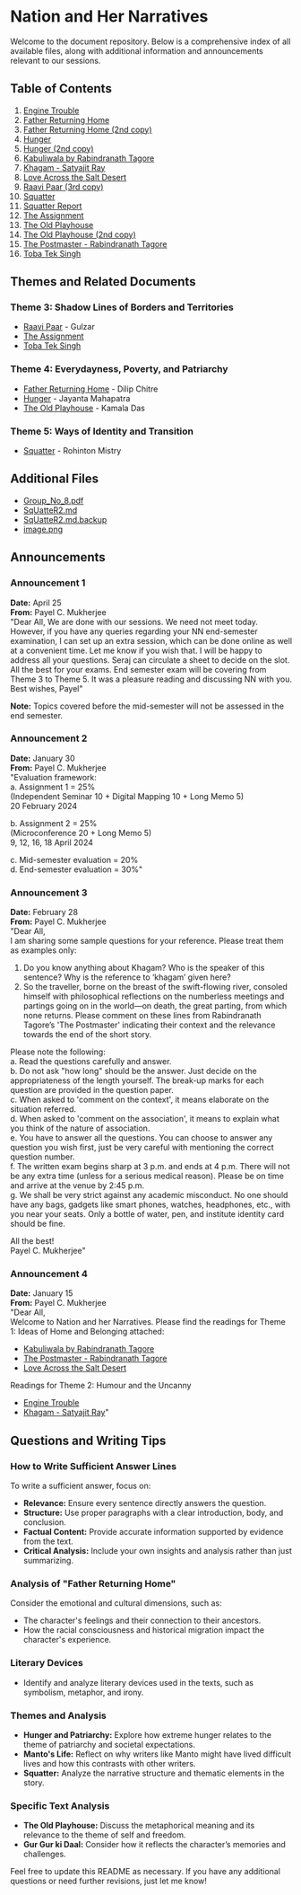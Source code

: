 # Nation and Her Narratives

Welcome to the document repository. Below is a comprehensive index of all available files, along with additional information and announcements relevant to our sessions.

## Table of Contents

1. [Engine Trouble](./Engine%20Trouble.pdf)
2. [Father Returning Home](./Father%20Returning%20Home.pdf)
3. [Father Returning Home (2nd copy)](./Father%20returning%20home2.pdf)
4. [Hunger](./Hunger.pdf)
5. [Hunger (2nd copy)](./Hunger2.pdf)
6. [Kabuliwala by Rabindranath Tagore](./Kabuliwala%20by%20Rabindranath%20Tagore.pdf)
7. [Khagam - Satyajit Ray](./Khagam%20-%20Satyajit%20Ray.pdf)
8. [Love Across the Salt Desert](./Love%20across%20the%20salt%20desert.pdf)
9. [Raavi Paar (3rd copy)](./Raavi%20Paar%20%283rd%20copy%29.pdf)
10. [Squatter](./Squatter.pdf)
11. [Squatter Report](./SquatterReport.pdf)
12. [The Assignment](./The%20Assignment.pdf)
13. [The Old Playhouse](./The%20Old%20Playhouse%20.pdf)
14. [The Old Playhouse (2nd copy)](./The%20Old%20Playhouse%202.pdf)
15. [The Postmaster - Rabindranath Tagore](./The%20Postmaster%20-%20Rabindranath%20Tagore.pdf)
16. [Toba Tek Singh](./Toba%20Tek%20Singh.pdf)

## Themes and Related Documents

### Theme 3: Shadow Lines of Borders and Territories
- [Raavi Paar](./Raavi%20Paar%20%283rd%20copy%29.pdf) - Gulzar
- [The Assignment](./The%20Assignment.pdf)
- [Toba Tek Singh](./Toba%20Tek%20Singh.pdf)

### Theme 4: Everydayness, Poverty, and Patriarchy
- [Father Returning Home](./Father%20Returning%20Home.pdf) - Dilip Chitre
- [Hunger](./Hunger.pdf) - Jayanta Mahapatra
- [The Old Playhouse](./The%20Old%20Playhouse%20.pdf) - Kamala Das

### Theme 5: Ways of Identity and Transition
- [Squatter](./Squatter.pdf) - Rohinton Mistry

## Additional Files
- [Group_No_8.pdf](./Group_No_8.pdf)
- [SqUatteR2.md](./SqUatteR2.md)
- [SqUatteR2.md.backup](./SqUatteR2.md.backup)
- [image.png](./image.png)

## Announcements

### Announcement 1
**Date:** April 25  
**From:** Payel C. Mukherjee  
"Dear All, We are done with our sessions. We need not meet today. However, if you have any queries regarding your NN end-semester examination, I can set up an extra session, which can be done online as well at a convenient time. Let me know if you wish that. I will be happy to address all your questions. Seraj can circulate a sheet to decide on the slot. All the best for your exams. End semester exam will be covering from Theme 3 to Theme 5. It was a pleasure reading and discussing NN with you. Best wishes, Payel"

**Note:** Topics covered before the mid-semester will not be assessed in the end semester.

### Announcement 2
**Date:** January 30  
**From:** Payel C. Mukherjee  
"Evaluation framework:  
a. Assignment 1 = 25%  
(Independent Seminar 10 + Digital Mapping 10 + Long Memo 5)  
20 February 2024

b. Assignment 2 = 25%  
(Microconference 20 + Long Memo 5)  
9, 12, 16, 18 April 2024

c. Mid-semester evaluation = 20%  
d. End-semester evaluation = 30%"

### Announcement 3
**Date:** February 28  
**From:** Payel C. Mukherjee  
"Dear All,  
I am sharing some sample questions for your reference. Please treat them as examples only:  
1. Do you know anything about Khagam? Who is the speaker of this sentence? Why is the reference to ‘khagam’ given here?  
2. So the traveller, borne on the breast of the swift-flowing river, consoled himself with philosophical reflections on the numberless meetings and partings going on in the world—on death, the great parting, from which none returns. Please comment on these lines from Rabindranath Tagore’s 'The Postmaster' indicating their context and the relevance towards the end of the short story.  

Please note the following:  
a. Read the questions carefully and answer.  
b. Do not ask "how long" should be the answer. Just decide on the appropriateness of the length yourself. The break-up marks for each question are provided in the question paper.  
c. When asked to 'comment on the context', it means elaborate on the situation referred.  
d. When asked to 'comment on the association', it means to explain what you think of the nature of association.  
e. You have to answer all the questions. You can choose to answer any question you wish first, just be very careful with mentioning the correct question number.  
f. The written exam begins sharp at 3 p.m. and ends at 4 p.m. There will not be any extra time (unless for a serious medical reason). Please be on time and arrive at the venue by 2:45 p.m.  
g. We shall be very strict against any academic misconduct. No one should have any bags, gadgets like smart phones, watches, headphones, etc., with you near your seats. Only a bottle of water, pen, and institute identity card should be fine.  

All the best!  
Payel C. Mukherjee"

### Announcement 4
**Date:** January 15  
**From:** Payel C. Mukherjee  
"Dear All,  
Welcome to Nation and her Narratives. Please find the readings for Theme 1: Ideas of Home and Belonging attached:  
- [Kabuliwala by Rabindranath Tagore](./Kabuliwala%20by%20Rabindranath%20Tagore.pdf)  
- [The Postmaster - Rabindranath Tagore](./The%20Postmaster%20-%20Rabindranath%20Tagore.pdf)  
- [Love Across the Salt Desert](./Love%20across%20the%20salt%20desert.pdf)  

Readings for Theme 2: Humour and the Uncanny  
- [Engine Trouble](./Engine%20Trouble.pdf)  
- [Khagam - Satyajit Ray](./Khagam%20-%20Satyajit%20Ray.pdf)"

## Questions and Writing Tips

### How to Write Sufficient Answer Lines

To write a sufficient answer, focus on:
- **Relevance:** Ensure every sentence directly answers the question.
- **Structure:** Use proper paragraphs with a clear introduction, body, and conclusion.
- **Factual Content:** Provide accurate information supported by evidence from the text.
- **Critical Analysis:** Include your own insights and analysis rather than just summarizing.

### Analysis of "Father Returning Home"
Consider the emotional and cultural dimensions, such as:
- The character's feelings and their connection to their ancestors.
- How the racial consciousness and historical migration impact the character's experience.

### Literary Devices
- Identify and analyze literary devices used in the texts, such as symbolism, metaphor, and irony.

### Themes and Analysis
- **Hunger and Patriarchy:** Explore how extreme hunger relates to the theme of patriarchy and societal expectations.
- **Manto's Life:** Reflect on why writers like Manto might have lived difficult lives and how this contrasts with other writers.
- **Squatter:** Analyze the narrative structure and thematic elements in the story.

### Specific Text Analysis
- **The Old Playhouse:** Discuss the metaphorical meaning and its relevance to the theme of self and freedom.
- **Gur Gur ki Daal:** Consider how it reflects the character’s memories and challenges.

Feel free to update this README as necessary. If you have any additional questions or need further revisions, just let me know!
